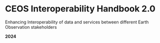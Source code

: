 
# **CEOS Interoperability Handbook 2.0**
Enhancing Interoperability of data and services between different Earth Observation stakeholders


**2024**





